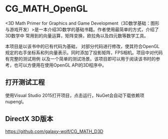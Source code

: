 # CG_MATH_OpenGL
  <3D Math Primer for Graphics and Game Development（3D数学基础：图形与游戏开发）>是一本介绍3D数学的基础书籍。作者使用最简单的方式，介绍了3D数学中
  常用到的向量运算，矩阵变换，欧拉角以及四元数等数学工具。
  
  本项目是以该书中的已有代码为基础， 对部分代码进行修改，使其符合OpenGL规定的右手坐标系和列向量表示。同时添加了投影矩阵，FPS相机。项目中对代码有完整的测试用例
  以及一个简单的测试场景。该项目即可以用于阅读该书时的参考，也可以方便用在使用OpenGL API的3D程序中。
  
## 打开测试工程
使用Visual Studio 2015打开项目，点击运行，NuGet会自动下载依赖项nupengl。

## DirectX 3D版本
https://github.com/galaxy-wolf/CG_MATH_D3D


